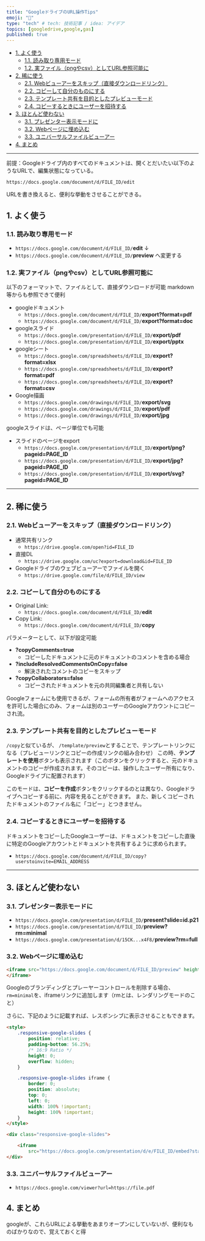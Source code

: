 ```yaml
---
title: "GoogleドライブのURL操作Tips"
emoji: "🕌"
type: "tech" # tech: 技術記事 / idea: アイデア
topics: [googledrive,google,gas]
published: true
---
```


- [1. よく使う](#1-よく使う)
    - [1.1. 読み取り専用モード](#11-読み取り専用モード)
    - [1.2. 実ファイル（pngやcsv）としてURL参照可能に](#12-実ファイルpngやcsvとしてurl参照可能に)
- [2. 稀に使う](#2-稀に使う)
    - [2.1. Webビューアーをスキップ（直接ダウンロードリンク）](#21-webビューアーをスキップ直接ダウンロードリンク)
    - [2.2. コピーして自分のものにする](#22-コピーして自分のものにする)
    - [2.3. テンプレート共有を目的としたプレビューモード](#23-テンプレート共有を目的としたプレビューモード)
    - [2.4. コピーするときにユーザーを招待する](#24-コピーするときにユーザーを招待する)
- [3. ほとんど使わない](#3-ほとんど使わない)
    - [3.1. プレゼンター表示モードに](#31-プレゼンター表示モードに)
    - [3.2. Webページに埋め込む](#32-webページに埋め込む)
    - [3.3. ユニバーサルファイルビューアー](#33-ユニバーサルファイルビューアー)
- [4. まとめ](#4-まとめ)

------

前提：Googleドライブ内のすべてのドキュメントは、開くとだいたい以下のようなURLで、編集状態になっている。

`https://docs.google.com/document/d/FILE_ID/edit`

URLを書き換えると、便利な挙動をさせることができる。

## 1. よく使う

### 1.1. 読み取り専用モード

- `https://docs.google.com/document/d/FILE_ID/`**edit**
    ↓
- `https://docs.google.com/document/d/FILE_ID/`**preview**
    へ変更する

### 1.2. 実ファイル（pngやcsv）としてURL参照可能に

以下のフォーマットで、ファイルとして、直接ダウンロードが可能
markdown等からも参照できて便利

- googleドキュメント
    - `https://docs.google.com/document/d/FILE_ID/`**export?format=pdf**
    - `https://docs.google.com/document/d/FILE_ID/`**export?format=doc**
- googleスライド
    - `https://docs.google.com/presentation/d/FILE_ID/`**export/pdf**
    - `https://docs.google.com/presentation/d/FILE_ID/`**export/pptx**
- googleシート
    - `https://docs.google.com/spreadsheets/d/FILE_ID/`**export?format=xlsx**
    - `https://docs.google.com/spreadsheets/d/FILE_ID/`**export?format=pdf**
    - `https://docs.google.com/spreadsheets/d/FILE_ID/`**export?format=csv**
- Google描画
    - `https://docs.google.com/drawings/d/FILE_ID/`**export/svg**
    - `https://docs.google.com/drawings/d/FILE_ID/`**export/pdf**
    - `https://docs.google.com/drawings/d/FILE_ID/`**export/jpg**

googleスライドは、ページ単位でも可能

- スライドのページをexport
    - `https://docs.google.com/presentation/d/FILE_ID/`**export/png?pageid=PAGE_ID**
    - `https://docs.google.com/presentation/d/FILE_ID/`**export/jpg?pageid=PAGE_ID**
    - `https://docs.google.com/presentation/d/FILE_ID/`**export/svg?pageid=PAGE_ID**

------

## 2. 稀に使う

### 2.1. Webビューアーをスキップ（直接ダウンロードリンク）

- 通常共有リンク
    - `https://drive.google.com/open?id=FILE_ID`
- 直接DL
    - `https://drive.google.com/uc?export=download&id=FILE_ID`
- Googleドライブのウェブビューアーでファイルを開く
    - `https://drive.google.com/file/d/FILE_ID/view`

### 2.2. コピーして自分のものにする

- Original Link:
    - `https://docs.google.com/document/d/FILE_ID/`**edit**
- Copy Link:
    - `https://docs.google.com/document/d/FILE_ID/`**copy**

パラメーターとして、以下が設定可能

- **?copyComments=true**
    - コピーしたドキュメントに元のドキュメントのコメントを含める場合
- **?includeResolvedCommentsOnCopy=false**
    - 解決されたコメントのコピーをスキップ
- **?copyCollaborators=false**
    - コピーされたドキュメントを元の共同編集者と共有しない

Googleフォームにも使用できるが、フォームの所有者がフォームへのアクセスを許可した場合にのみ、フォームは別のユーザーのGoogleアカウントにコピーされ流。

### 2.3. テンプレート共有を目的としたプレビューモード

`/copy`と似ているが、 `/template/preview`とすることで、テンプレートリンクになる（プレビューリンクとコピーの作成リンクの組み合わせ）
この時、**テンプレートを使用**ボタンも表示されます（このボタンをクリックすると、元のドキュメントのコピーが作成されます。そのコピーは、操作したユーザー所有になり、Googleドライブに配置されます）

このモードは、**コピーを作成**ボタンをクリックするのとは異なり、Googleドライブへコピーする前に、内容を見ることができます。
また、新しくコピーされたドキュメントのファイル名に「コピー」とつきません。

### 2.4. コピーするときにユーザーを招待する

ドキュメントをコピーしたGoogleユーザーは、ドキュメントをコピーした直後に特定のGoogleアカウントとドキュメントを共有するように求められます。

- `https://docs.google.com/document/d/FILE_ID/copy?userstoinvite=EMAIL_ADDRESS`

------

## 3. ほとんど使わない

### 3.1. プレゼンター表示モードに

- `https://docs.google.com/presentation/d/FILE_ID/`**present?slide=id.p21**
- `https://docs.google.com/presentation/d/FILE_ID/`**preview?rm=minimal**
- `https://docs.google.com/presentation/d/15CK...x4F8/`**preview?rm=full**

### 3.2. Webページに埋め込む

```html
<iframe src="https://docs.google.com/document/d/FILE_ID/preview" height="600px" width=“800px" allowfullscreen >
</iframe>
```

Googleのブランディングとプレーヤーコントロールを削除する場合、`rm=minimal`を、iframeリンクに追加します（rmとは、レンダリングモードのこと）

さらに、下記のように記載すれば、レスポンシブに表示させることもできます。

```html
<style>
    .responsive-google-slides {
        position: relative;
        padding-bottom: 56.25%;
        /* 16:9 Ratio */
        height: 0;
        overflow: hidden;
    }

    .responsive-google-slides iframe {
        border: 0;
        position: absolute;
        top: 0;
        left: 0;
        width: 100% !important;
        height: 100% !important;
    }
</style>

<div class="responsive-google-slides">

    <iframe
        src="https://docs.google.com/presentation/d/e/FILE_ID/embed?start=false&loop=false&delayms=3000&rm=minimal"></iframe>
</div>
```

### 3.3. ユニバーサルファイルビューアー

- `https://docs.google.com/viewer?url=https://file.pdf`

## 4. まとめ

googleが、これらURLによる挙動をあまりオープンにしていないが、便利なものばかりなので、覚えておくと得
